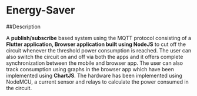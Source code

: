 # Energy-Saver

##Description

A **publish/subscribe** based system using the MQTT protocol consisting of a **Flutter application, Browser application built using NodeJS** to cut off the circuit whenever the threshold power consumption is reached. The user can also switch the circuit on and off via both the apps and it offers complete synchronization between the mobile and browser app. The user can also track consumption using graphs in the browser app which have been implemented using **ChartJS**. The hardware has been implemented using NodeMCU, a current sensor and relays to calculate the power consumed in the circuit.
